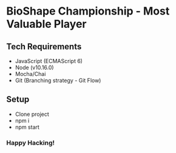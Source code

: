 # BioShape Championship - Most Valuable Player

## Tech Requirements

- JavaScript (ECMAScript 6)
- Node (v10.16.0)
- Mocha/Chai
- Git (Branching strategy - Git Flow)

## Setup

- Clone project
- npm i
- npm start

### Happy Hacking!

